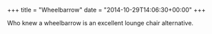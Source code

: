 +++
title = "Wheelbarrow"
date = "2014-10-29T14:06:30+00:00"
+++

Who knew a wheelbarrow is an excellent lounge chair alternative.
			